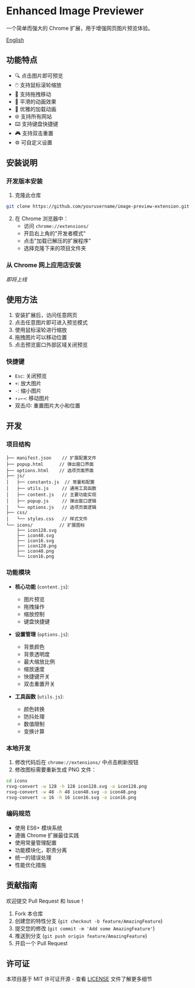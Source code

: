 # Enhanced Image Previewer

一个简单而强大的 Chrome 扩展，用于增强网页图片预览体验。

[English](../README.md)

## 功能特点

- 🔍 点击图片即可预览
- 🖱️ 支持鼠标滚轮缩放
- 🎯 支持拖拽移动
- 💫 平滑的动画效果
- 🎨 优雅的加载动画
- 🌐 支持所有网站
- ⌨️ 支持键盘快捷键
- 🎮 支持双击重置
- ⚙️ 可自定义设置

## 安装说明

### 开发版本安装
1. 克隆此仓库
```bash
git clone https://github.com/yourusername/image-preview-extension.git
```

2. 在 Chrome 浏览器中：
   - 访问 `chrome://extensions/`
   - 开启右上角的"开发者模式"
   - 点击"加载已解压的扩展程序"
   - 选择克隆下来的项目文件夹

### 从 Chrome 网上应用店安装
*即将上线*

## 使用方法

1. 安装扩展后，访问任意网页
2. 点击任意图片即可进入预览模式
3. 使用鼠标滚轮进行缩放
4. 拖拽图片可以移动位置
5. 点击预览窗口外部区域关闭预览

### 快捷键

- `Esc`: 关闭预览
- `+`: 放大图片
- `-`: 缩小图片
- `↑↓←→`: 移动图片
- 双击/0: 重置图片大小和位置

## 开发

### 项目结构
```
├── manifest.json    // 扩展配置文件
├── popup.html      // 弹出窗口界面
├── options.html    // 选项页面界面
├── js/
│   ├── constants.js  // 常量和配置
│   ├── utils.js     // 通用工具函数
│   ├── content.js   // 主要功能实现
│   ├── popup.js     // 弹出窗口逻辑
│   └── options.js   // 选项页面逻辑
├── css/
│   └── styles.css   // 样式文件
└── icons/          // 扩展图标
    ├── icon128.svg
    ├── icon48.svg
    ├── icon16.svg
    ├── icon128.png
    ├── icon48.png
    └── icon16.png
```

### 功能模块

- **核心功能** (`content.js`): 
  - 图片预览
  - 拖拽操作
  - 缩放控制
  - 键盘快捷键

- **设置管理** (`options.js`):
  - 背景颜色
  - 背景透明度
  - 最大缩放比例
  - 缩放速度
  - 快捷键开关
  - 双击重置开关

- **工具函数** (`utils.js`):
  - 颜色转换
  - 防抖处理
  - 数值限制
  - 变换计算

### 本地开发
1. 修改代码后在 `chrome://extensions/` 中点击刷新按钮
2. 修改图标需要重新生成 PNG 文件：
```bash
cd icons
rsvg-convert -w 128 -h 128 icon128.svg -o icon128.png
rsvg-convert -w 48 -h 48 icon48.svg -o icon48.png
rsvg-convert -w 16 -h 16 icon16.svg -o icon16.png
```

### 编码规范

- 使用 ES6+ 模块系统
- 遵循 Chrome 扩展最佳实践
- 使用常量管理配置
- 功能模块化，职责分离
- 统一的错误处理
- 性能优化措施

## 贡献指南

欢迎提交 Pull Request 和 Issue！

1. Fork 本仓库
2. 创建您的特性分支 (`git checkout -b feature/AmazingFeature`)
3. 提交您的修改 (`git commit -m 'Add some AmazingFeature'`)
4. 推送到分支 (`git push origin feature/AmazingFeature`)
5. 开启一个 Pull Request

## 许可证

本项目基于 MIT 许可证开源 - 查看 [LICENSE](../LICENSE) 文件了解更多细节
